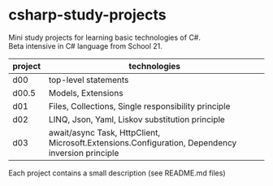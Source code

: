 # csharp-study-projects
Mini study projects for learning basic technologies of C#.  
Beta intensive in C# language from School 21.  

| project | technologies |
|---|---|
| d00 | top-level statements |
| d00.5 | Models, Extensions |
| d01 | Files, Collections, Single responsibility principle |
| d02 | LINQ, Json, Yaml, Liskov substitution principle |
| d03 | await/async Task, HttpClient, Microsoft.Extensions.Configuration, Dependency inversion principle |

Each project contains a small description (see README.md files)
